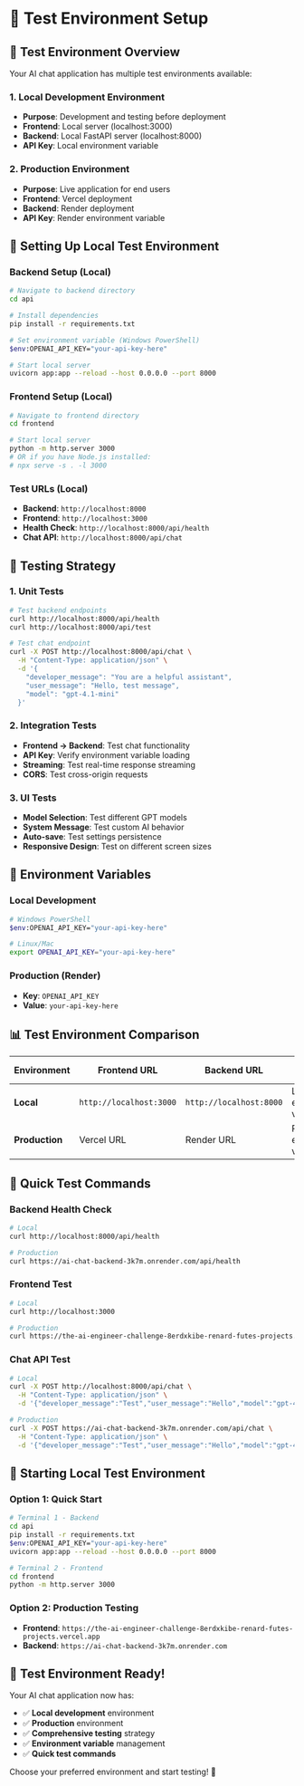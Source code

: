 # 🧪 **Test Environment Setup**

## 🎯 **Test Environment Overview**

Your AI chat application has multiple test environments available:

### **1. Local Development Environment**
- **Purpose**: Development and testing before deployment
- **Frontend**: Local server (localhost:3000)
- **Backend**: Local FastAPI server (localhost:8000)
- **API Key**: Local environment variable

### **2. Production Environment**
- **Purpose**: Live application for end users
- **Frontend**: Vercel deployment
- **Backend**: Render deployment
- **API Key**: Render environment variable

## 🚀 **Setting Up Local Test Environment**

### **Backend Setup (Local)**
```bash
# Navigate to backend directory
cd api

# Install dependencies
pip install -r requirements.txt

# Set environment variable (Windows PowerShell)
$env:OPENAI_API_KEY="your-api-key-here"

# Start local server
uvicorn app:app --reload --host 0.0.0.0 --port 8000
```

### **Frontend Setup (Local)**
```bash
# Navigate to frontend directory
cd frontend

# Start local server
python -m http.server 3000
# OR if you have Node.js installed:
# npx serve -s . -l 3000
```

### **Test URLs (Local)**
- **Backend**: `http://localhost:8000`
- **Frontend**: `http://localhost:3000`
- **Health Check**: `http://localhost:8000/api/health`
- **Chat API**: `http://localhost:8000/api/chat`

## 🧪 **Testing Strategy**

### **1. Unit Tests**
```bash
# Test backend endpoints
curl http://localhost:8000/api/health
curl http://localhost:8000/api/test

# Test chat endpoint
curl -X POST http://localhost:8000/api/chat \
  -H "Content-Type: application/json" \
  -d '{
    "developer_message": "You are a helpful assistant",
    "user_message": "Hello, test message",
    "model": "gpt-4.1-mini"
  }'
```

### **2. Integration Tests**
- **Frontend → Backend**: Test chat functionality
- **API Key**: Verify environment variable loading
- **Streaming**: Test real-time response streaming
- **CORS**: Test cross-origin requests

### **3. UI Tests**
- **Model Selection**: Test different GPT models
- **System Message**: Test custom AI behavior
- **Auto-save**: Test settings persistence
- **Responsive Design**: Test on different screen sizes

## 🔧 **Environment Variables**

### **Local Development**
```bash
# Windows PowerShell
$env:OPENAI_API_KEY="your-api-key-here"

# Linux/Mac
export OPENAI_API_KEY="your-api-key-here"
```

### **Production (Render)**
- **Key**: `OPENAI_API_KEY`
- **Value**: `your-api-key-here`

## 📊 **Test Environment Comparison**

| Environment | Frontend URL | Backend URL | API Key | Purpose |
|-------------|--------------|-------------|---------|---------|
| **Local** | `http://localhost:3000` | `http://localhost:8000` | Local env var | Development |
| **Production** | Vercel URL | Render URL | Render env var | Live app |

## 🎯 **Quick Test Commands**

### **Backend Health Check**
```bash
# Local
curl http://localhost:8000/api/health

# Production
curl https://ai-chat-backend-3k7m.onrender.com/api/health
```

### **Frontend Test**
```bash
# Local
curl http://localhost:3000

# Production
curl https://the-ai-engineer-challenge-8erdxkibe-renard-futes-projects.vercel.app
```

### **Chat API Test**
```bash
# Local
curl -X POST http://localhost:8000/api/chat \
  -H "Content-Type: application/json" \
  -d '{"developer_message":"Test","user_message":"Hello","model":"gpt-4.1-mini"}'

# Production
curl -X POST https://ai-chat-backend-3k7m.onrender.com/api/chat \
  -H "Content-Type: application/json" \
  -d '{"developer_message":"Test","user_message":"Hello","model":"gpt-4.1-mini"}'
```

## 🚀 **Starting Local Test Environment**

### **Option 1: Quick Start**
```bash
# Terminal 1 - Backend
cd api
pip install -r requirements.txt
$env:OPENAI_API_KEY="your-api-key-here"
uvicorn app:app --reload --host 0.0.0.0 --port 8000

# Terminal 2 - Frontend
cd frontend
python -m http.server 3000
```

### **Option 2: Production Testing**
- **Frontend**: `https://the-ai-engineer-challenge-8erdxkibe-renard-futes-projects.vercel.app`
- **Backend**: `https://ai-chat-backend-3k7m.onrender.com`

## 🎉 **Test Environment Ready!**

Your AI chat application now has:
- ✅ **Local development** environment
- ✅ **Production** environment
- ✅ **Comprehensive testing** strategy
- ✅ **Environment variable** management
- ✅ **Quick test commands**

Choose your preferred environment and start testing! 🚀 